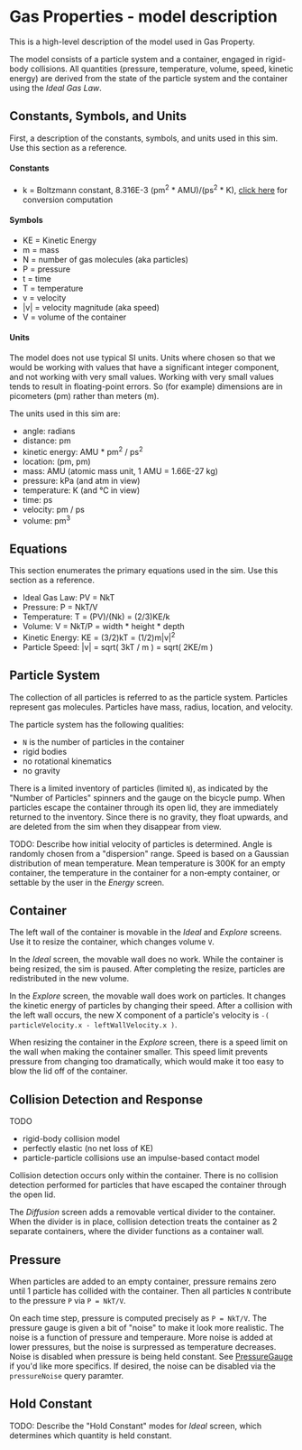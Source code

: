 # Gas Properties - model description

This is a high-level description of the model used in Gas Property.

The model consists of a particle system and a container, engaged in rigid-body collisions.  All quantities (pressure, temperature, volume, speed, kinetic energy) are derived from the state of the particle system and the container using 
the _Ideal Gas Law_.

## Constants, Symbols, and Units

First, a description of the constants, symbols, and units used in this sim. Use this section as a reference.

#### Constants

* k = Boltzmann constant, 8.316E-3 (pm<sup>2</sup> * AMU)/(ps<sup>2</sup> * K), [click here](https://github.com/phetsims/gas-properties/blob/master/doc/images/boltzmann-conversion.png) for conversion computation

#### Symbols

* KE = Kinetic Energy
* m = mass
* N = number of gas molecules (aka particles)
* P = pressure
* t = time
* T = temperature
* v = velocity
* |v| = velocity magnitude (aka speed)
* V = volume of the container

#### Units

The model does not use typical SI units. Units where chosen so that we would be working with values that have a 
significant integer component, and not working with very small values.  Working with very small values tends to 
result in floating-point errors. So (for example) dimensions are in picometers (pm) rather than meters (m).

The units used in this sim are:
* angle: radians
* distance: pm
* kinetic energy: AMU * pm<sup>2</sup> / ps<sup>2</sup>
* location: (pm, pm)
* mass: AMU (atomic mass unit, 1 AMU = 1.66E-27 kg)
* pressure: kPa (and atm in view)
* temperature: K (and °C in view)
* time: ps
* velocity: pm / ps
* volume: pm<sup>3</sup>

## Equations

This section enumerates the primary equations used in the sim. Use this section as a reference.

* Ideal Gas Law: PV = NkT  
* Pressure: P = NkT/V
* Temperature: T = (PV)/(Nk) = (2/3)KE/k
* Volume: V = NkT/P = width * height * depth
* Kinetic Energy: KE = (3/2)kT = (1/2)m|v|<sup>2</sup>
* Particle Speed: |v| = sqrt( 3kT / m ) = sqrt( 2KE/m )

##  Particle System

The collection of all particles is referred to as the particle system. 
Particles represent gas molecules. Particles have mass, radius, location, and velocity.

The particle system has the following qualities:
* `N` is the number of particles in the container
* rigid bodies
* no rotational kinematics
* no gravity

There is a limited inventory of particles (limited `N`), as indicated by the "Number of Particles" spinners and 
the gauge on the
bicycle pump. When particles escape the container through its open lid, they are immediately returned to the
inventory. Since there is no gravity, they float upwards, and are deleted from the sim when they disappear from view.

TODO: Describe how initial velocity of particles is determined. Angle is randomly chosen from a "dispersion" range.
Speed is based on a Gaussian distribution of mean temperature. Mean temperature is 300K for an empty container, the temperature in the container for a non-empty container, or settable by the user in the _Energy_ screen.

## Container

The left wall of the container is movable in the _Ideal_ and _Explore_ screens. Use it to resize the container,
which changes volume `V`.

In the _Ideal_ screen, the movable wall does no work. While the container is being resized, the sim is paused. 
After completing the resize, particles are redistributed in the new volume.

In the _Explore_ screen, the movable wall does work on particles. It changes the kinetic energy of particles
by changing their speed. After a collision with the left wall occurs, the new X component of a particle's 
velocity is `-( particleVelocity.x - leftWallVelocity.x )`.

When resizing the container in the _Explore_ screen, there is a speed limit on the wall when making
the container smaller.  This speed limit prevents pressure from changing too dramatically, which would 
make it too easy to blow the lid off of the container.

## Collision Detection and Response

TODO

* rigid-body collision model
* perfectly elastic (no net loss of KE)
* particle-particle collisions use an impulse-based contact model

Collision detection occurs only within the container. There is no collision detection performed for particles
that have escaped the container through the open lid.

The _Diffusion_ screen adds a removable vertical divider to the container.  When the divider is in place,
collision detection treats the container as 2 separate containers, where the divider functions as 
a container wall.

## Pressure

When particles are added to an empty container, pressure remains zero until 1 particle has collided with
the container. Then all particles `N` contribute to the pressure `P` via `P = NkT/V`.

On each time step, pressure is computed precisely as `P = NkT/V`.  The pressure gauge is given a bit of 
"noise" to make it look more realistic.  The noise is a function of pressure and temperaure. More noise 
is added at lower pressures, but the noise is surpressed as temperature decreases. Noise is disabled 
when pressure is being held constant.
See [PressureGauge](https://github.com/phetsims/gas-properties/blob/master/js/common/model/PressureGauge.js)
if you'd like more specifics. If desired, the noise can be disabled via the `pressureNoise` query paramter.

## Hold Constant

TODO: Describe the "Hold Constant" modes for _Ideal_ screen, which determines which quantity is held constant.






